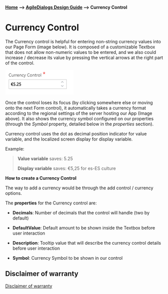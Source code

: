 __[Home](/) --> [AgileDialogs Design Guide](/guides/AgileDialogs-DesignGuide.md) --> Currency Control__

# Currency Control

The Currency control is helpful for entering non-string currency values into
our Page Form (image below). It is composed of a customizable Textbox that does
not allow non-numeric values to be entered, and we also could increase /
decrease its value by pressing the vertical arrows at the right part of the
control.

![](../media/AgileDialogsDesignGuide/CurrencyControl_01.png)

Once the control loses its focus (by clicking somewhere else or moving onto the
next Form control), it automatically takes a currency format according to the
regional settings of the server hosting our App (Image above). It also shows the
currency symbol configured on our properties (through the *Symbol* property,
detailed below in the *properties* section).

Currency control uses the dot as decimal position indicator for value variable,
and the localized screen display for display variable.

Example:

>   **Value variable** saves: 5.25
>   
>   **Display variable** saves: €5,25 for es-ES culture

**How to create a Currency Control**

The way to add a currency would be through the add control / currency options.


The **properties** for the Currency control are:

-   **Decimals**: Number of decimals that the control will handle (two by
    default)

-   **DefaultValue**: Default amount to be shown inside the Textbox
    before user interaction

-   **Description**: Tooltip value that will describe the currency control
    details before user interaction

-   **Symbol**: Currency Symbol to be shown in our control

## Disclaimer of warranty

[Disclaimer of warranty](DisclaimerOfWarranty.md)

